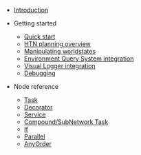 - [Introduction](README.md)

- Getting started

    - [Quick start](quickstart.md)
    - [HTN planning overview](planning.md)
    - [Manipulating worldstates](manipulating-worldstates.md)
    - [Environment Query System integration](eqs.md)
    - [Visual Logger integration](vislog.md)
    - [Debugging](debugging.md)
    
- Node reference

    - [Task](task.md)
    - [Decorator](decorator.md)
    - [Service](service.md)
    - [Compound/SubNetwork Task](compound-task.md)
    - [If](if.md)
    - [Parallel](parallel.md)
    - [AnyOrder](anyorder.md)
